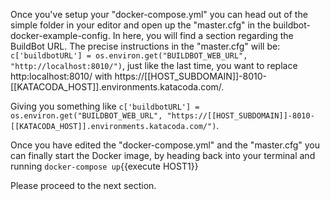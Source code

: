 Once you've setup your "docker-compose.yml" you can head out of the simple folder in your editor and open up the "master.cfg" in the buildbot-docker-example-config. In here, you will find a section regarding the BuildBot URL. 
The precise instructions in the "master.cfg" will be: `c['buildbotURL'] = os.environ.get("BUILDBOT_WEB_URL", "http://localhost:8010/")`, 
just like the last time, you want to replace http:localhost:8010/ with https://[[HOST_SUBDOMAIN]]-8010-[[KATACODA_HOST]].environments.katacoda.com/. 

Giving you something like `c['buildbotURL'] = os.environ.get("BUILDBOT_WEB_URL", "https://[[HOST_SUBDOMAIN]]-8010-[[KATACODA_HOST]].environments.katacoda.com/")`.

Once you have edited the "docker-compose.yml" and the "master.cfg" you can finally start the Docker image, by heading back into your terminal and running `docker-compose up`{{execute HOST1}}

Please proceed to the next section.
